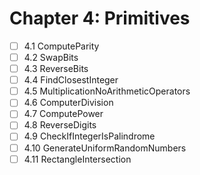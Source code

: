 # Chapter 4: Primitives

- [ ] 4.1 ComputeParity
- [ ] 4.2 SwapBits
- [ ] 4.3 ReverseBits
- [ ] 4.4 FindClosestInteger
- [ ] 4.5 MultiplicationNoArithmeticOperators
- [ ] 4.6 ComputerDivision
- [ ] 4.7 ComputePower
- [ ] 4.8 ReverseDigits
- [ ] 4.9 CheckIfIntegerIsPalindrome
- [ ] 4.10 GenerateUniformRandomNumbers
- [ ] 4.11 RectangleIntersection
